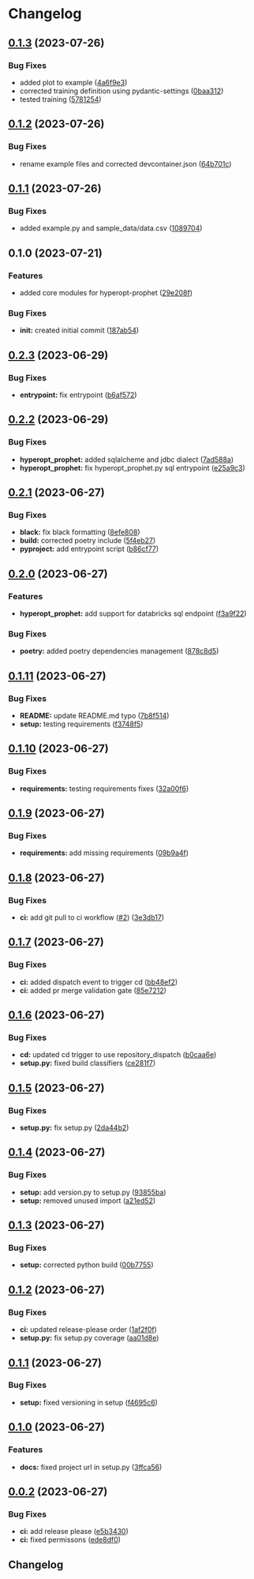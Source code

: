 # Changelog

## [0.1.3](https://github.com/Broomva/hyperopt_prophet/compare/v0.1.2...v0.1.3) (2023-07-26)


### Bug Fixes

* added plot to example ([4a6f9e3](https://github.com/Broomva/hyperopt_prophet/commit/4a6f9e30b4c60399449dd65a636e69fa35747495))
* corrected training definition using pydantic-settings ([0baa312](https://github.com/Broomva/hyperopt_prophet/commit/0baa31240e930b1ebba2641b92fc3155dce4ac67))
* tested training ([5781254](https://github.com/Broomva/hyperopt_prophet/commit/5781254838a70bbce161e5c462814e72d3f91020))

## [0.1.2](https://github.com/Broomva/hyperopt_prophet/compare/v0.1.1...v0.1.2) (2023-07-26)


### Bug Fixes

* rename example files and corrected devcontainer.json ([64b701c](https://github.com/Broomva/hyperopt_prophet/commit/64b701c4959b5e353951607332c40ce1cf3898c2))

## [0.1.1](https://github.com/Broomva/hyperopt_prophet/compare/v0.1.0...v0.1.1) (2023-07-26)


### Bug Fixes

* added example.py and sample_data/data.csv ([1089704](https://github.com/Broomva/hyperopt_prophet/commit/1089704042fdf8aa66ce24437f6750154202b5ed))

## 0.1.0 (2023-07-21)


### Features

* added core modules for hyperopt-prophet ([29e208f](https://github.com/Broomva/hyperopt_prophet/commit/29e208f2c0bd7117506d5a9480058a09f09dbfc5))


### Bug Fixes

* **init:** created initial commit ([187ab54](https://github.com/Broomva/hyperopt_prophet/commit/187ab54ddcb0bce51351e58335e236a4bcd086a7))

## [0.2.3](https://github.com/Broomva/hyperopt_prophet/compare/v0.2.2...v0.2.3) (2023-06-29)


### Bug Fixes

* **entrypoint:** fix entrypoint ([b6af572](https://github.com/Broomva/hyperopt_prophet/commit/b6af572602dea33855bce2f7571846e8f7717132))

## [0.2.2](https://github.com/Broomva/hyperopt_prophet/compare/v0.2.1...v0.2.2) (2023-06-29)


### Bug Fixes

* **hyperopt_prophet:** added sqlalcheme and jdbc dialect ([7ad588a](https://github.com/Broomva/hyperopt_prophet/commit/7ad588aa82e05d4857ac4a8f1d51622198ddeb46))
* **hyperopt_prophet:** fix hyperopt_prophet.py sql entrypoint ([e25a9c3](https://github.com/Broomva/hyperopt_prophet/commit/e25a9c32b6f7e03b275e3126b406f69c0c43ef98))

## [0.2.1](https://github.com/Broomva/hyperopt_prophet/compare/v0.2.0...v0.2.1) (2023-06-27)


### Bug Fixes

* **black:** fix black formatting ([8efe808](https://github.com/Broomva/hyperopt_prophet/commit/8efe8089c311a28dcedfcd5d919eaa09c02839a0))
* **build:** corrected poetry include ([5f4eb27](https://github.com/Broomva/hyperopt_prophet/commit/5f4eb277bfe9f5af24a8badfe90c77551fce449d))
* **pyproject:** add entrypoint script ([b86cf77](https://github.com/Broomva/hyperopt_prophet/commit/b86cf770dabf2393e6fee76a2fbce4bd5d02fae1))

## [0.2.0](https://github.com/Broomva/hyperopt_prophet/compare/v0.1.11...v0.2.0) (2023-06-27)


### Features

* **hyperopt_prophet:** add support for databricks sql endpoint ([f3a9f22](https://github.com/Broomva/hyperopt_prophet/commit/f3a9f2267a6c2925aa9b8b9d849ef51a1ec8e407))


### Bug Fixes

* **poetry:** added poetry dependencies management ([878c8d5](https://github.com/Broomva/hyperopt_prophet/commit/878c8d53e4a3a8a07fe5d329e55d8efa04fdff2a))

## [0.1.11](https://github.com/Broomva/hyperopt_prophet/compare/v0.1.10...v0.1.11) (2023-06-27)


### Bug Fixes

* **README:** update README.md typo ([7b8f514](https://github.com/Broomva/hyperopt_prophet/commit/7b8f514d4ba4647a39fbe9f371892b4eeca75b5c))
* **setup:** testing requirements ([f3748f5](https://github.com/Broomva/hyperopt_prophet/commit/f3748f5ff2de63eb7f305b48ec74a0341b84b4bf))

## [0.1.10](https://github.com/Broomva/hyperopt_prophet/compare/v0.1.9...v0.1.10) (2023-06-27)


### Bug Fixes

* **requirements:** testing requirements fixes ([32a00f6](https://github.com/Broomva/hyperopt_prophet/commit/32a00f685261ff4d449417f2c19c449591bc047b))

## [0.1.9](https://github.com/Broomva/hyperopt_prophet/compare/v0.1.8...v0.1.9) (2023-06-27)


### Bug Fixes

* **requirements:** add missing requirements ([09b9a4f](https://github.com/Broomva/hyperopt_prophet/commit/09b9a4fda460bed158378e588b3b497b30bfc2ff))

## [0.1.8](https://github.com/Broomva/hyperopt_prophet/compare/v0.1.7...v0.1.8) (2023-06-27)


### Bug Fixes

* **ci:** add git pull to ci workflow ([#2](https://github.com/Broomva/hyperopt_prophet/issues/2)) ([3e3db17](https://github.com/Broomva/hyperopt_prophet/commit/3e3db17778e47a009b635ebc91d9904374819287))

## [0.1.7](https://github.com/Broomva/hyperopt_prophet/compare/v0.1.6...v0.1.7) (2023-06-27)


### Bug Fixes

* **ci:** added dispatch event to trigger cd ([bb48ef2](https://github.com/Broomva/hyperopt_prophet/commit/bb48ef2159e0151daf545ad68714b9cef09ec767))
* **ci:** added pr merge validation gate ([85e7212](https://github.com/Broomva/hyperopt_prophet/commit/85e72128d5521ed17716a3fde3f96c506c729fe5))

## [0.1.6](https://github.com/Broomva/hyperopt_prophet/compare/v0.1.5...v0.1.6) (2023-06-27)


### Bug Fixes

* **cd:** updated cd trigger to use repository_dispatch ([b0caa6e](https://github.com/Broomva/hyperopt_prophet/commit/b0caa6ee2e0c8ab2642d5633978601c7b252d1e7))
* **setup.py:** fixed build classifiers ([ce281f7](https://github.com/Broomva/hyperopt_prophet/commit/ce281f738400806cabbdb535d87e4ef3a4b08240))

## [0.1.5](https://github.com/Broomva/hyperopt_prophet/compare/v0.1.4...v0.1.5) (2023-06-27)


### Bug Fixes

* **setup.py:** fix setup.py ([2da44b2](https://github.com/Broomva/hyperopt_prophet/commit/2da44b23ff81575461170e7be427954da7786bd6))

## [0.1.4](https://github.com/Broomva/hyperopt_prophet/compare/v0.1.3...v0.1.4) (2023-06-27)


### Bug Fixes

* **setup:** add version.py to setup.py ([93855ba](https://github.com/Broomva/hyperopt_prophet/commit/93855ba11a96fded368421952a2f1192f25da717))
* **setup:** removed unused import ([a21ed52](https://github.com/Broomva/hyperopt_prophet/commit/a21ed529a35cafc40adbd543a6fa05ffc6751506))

## [0.1.3](https://github.com/Broomva/hyperopt_prophet/compare/v0.1.2...v0.1.3) (2023-06-27)


### Bug Fixes

* **setup:** corrected python build ([00b7755](https://github.com/Broomva/hyperopt_prophet/commit/00b77550a16f5bf0520608c80158f08e98c27ef3))

## [0.1.2](https://github.com/Broomva/hyperopt_prophet/compare/v0.1.1...v0.1.2) (2023-06-27)


### Bug Fixes

* **ci:** updated release-please order ([1af2f0f](https://github.com/Broomva/hyperopt_prophet/commit/1af2f0fe1bfb94204a145cdb7931ed8e2299ecaa))
* **setup.py:** fix setup.py coverage ([aa01d8e](https://github.com/Broomva/hyperopt_prophet/commit/aa01d8ea97be486b634470b8454efef42c8f3690))

## [0.1.1](https://github.com/Broomva/hyperopt_prophet/compare/v0.1.0...v0.1.1) (2023-06-27)


### Bug Fixes

* **setup:** fixed versioning in setup ([f4695c6](https://github.com/Broomva/hyperopt_prophet/commit/f4695c6cc433c10e4454c0604619382efc00161d))

## [0.1.0](https://github.com/Broomva/hyperopt_prophet/compare/v0.0.2...v0.1.0) (2023-06-27)


### Features

* **docs:** fixed project url in setup.py ([3ffca56](https://github.com/Broomva/hyperopt_prophet/commit/3ffca561b84011f7f5035b45546151f3b9e1b8c9))

## [0.0.2](https://github.com/Broomva/hyperopt_prophet/compare/0.0.1...v0.0.2) (2023-06-27)


### Bug Fixes

* **ci:** add release please ([e5b3430](https://github.com/Broomva/hyperopt_prophet/commit/e5b3430bb5c2c90b6fb23a26cbcdd75dd9d3eacf))
* **ci:** fixed permissons ([ede8df0](https://github.com/Broomva/hyperopt_prophet/commit/ede8df04a7d88e357a3d9e0d155354441e1c1d89))

## Changelog
